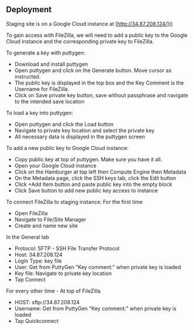 ## Deployment

Staging site is on a Google Cloud instance at [http://34.87.208.124/]()

To gain access with FileZilla, we will need to add a public key to the
Google Cloud instance and the corresponding private key to FileZilla.

To generate a key with puttygen:

- Download and install puttygen
- Open puttygen and click on the Generate button. Move cursor as instructed.
- The public key is displayed in the top box and the Key Comment is the Username for FileZilla.
- Click on Save private key button, save without passphrase and navigate to the intended save location

To load a key into puttygen:

- Open puttygen and click the Load button
- Navigate to private key location and select the private key
- All necessary data is displayed in the puttygen screen

To add a new public key to Google Cloud instance:

- Copy public key at top of puttygen. Make sure you have it all.
- Open your Google Cloud instance
- Click on the Hamburger at top left then Compute Engine then Metadata
- On the Metadata page, click the SSH keys tab, click the Edit button
- Click +Add Item button and paste public key into the empty block
- Click Save button to add new public key access to instance

To connect FileZilla to staging instance:
For the first time

- Open FileZilla
- Navigate to File/Site Manager
- Create and name new site

In the General tab

- Protocol: SFTP - SSH File Transfer Protocol
- Host: 34.87.208.124
- Login Type: key file
- User: Get from PuttyGen "Key comment:" when private key is loaded
- Key file: Navigate to private key location
- Tap Connect

For every other time - At top of FileZilla

- HOST: sftp://34.87.208.124
- Username: Get from PuttyGen "Key comment:" when private key is loaded
- Tap Quickconnect
